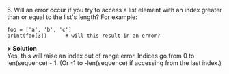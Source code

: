 5\. Will an error occur if you try to access a list element with an index greater than or equal to the list's length? For example:
```
foo = ['a', 'b', 'c']
print(foo[3])      # will this result in an error?
```

**> Solution**\
Yes, this will raise an index out of range error. Indices go from 0 to len(sequence) - 1. (Or -1 to -len(sequence) if accessing from the last index.)